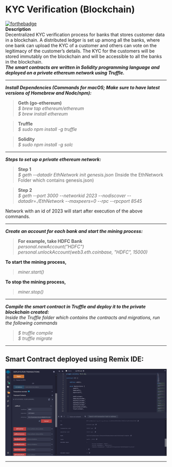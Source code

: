 # KYC Verification (Blockchain)
[![forthebadge](https://forthebadge.com/images/badges/made-with-truffle.svg)](https://forthebadge.com) \
**Description** \
Decentralized KYC verification process for banks that stores customer data in a blockchain. A distributed ledger is set up among all the banks, where one bank can upload the KYC of a customer and others can vote on the legitimacy of the customer’s details. The KYC for the customers will be stored immutably on the blockchain and will be accessible to all the banks in the blockchain. \
***The smart contracts are written in Solidity programming language and deployed on a private ethereum network using Truffle.*** 

-----
***Install Dependencies (Commands for macOS; Make sure to have latest versions of Homebrew and Node/npm):*** 

>**Geth (go-ethereum)** \
*$ brew tap ethereum/ethereum* \
*$ brew install ethereum*

>**Truffle** \
*$ sudo npm install -g truffle*

>**Solidity** \
*$ sudo npm install -g solc*

-----
***Steps to set up a private ethereum network:***
>**Step 1**   \
*$ geth --datadir EthNetwork init genesis.json* (Inside the EthNetwork Folder which contains genesis.json) 

>**Step 2**   \
*$ geth --port 3000 --networkid 2023 --nodiscover --datadir=./EthNetwork --maxpeers=0  --rpc --rpcport 8545*

Network with an id of 2023 will start after execution of the above commands.

-----
***Create an account for each bank and start the mining process:***
>**For example, take HDFC Bank** \
*personal.newAccount("HDFC")* \
*personal.unlockAccount(web3.eth.coinbase, "HDFC", 15000)*

**To start the mining process,**
> *miner.start()*

**To stop the mining process,** 
> *miner.stop()*
-----
***Compile the smart contract in Truffle and deploy it to the private blockchain created:*** \
*Inside the Truffle folder which contains the contracts and migrations, run the following commands* 
>*$ truffle compile* \
*$ truffle migrate*
-----
## Smart Contract deployed using Remix IDE: 

![***Screenshots***](remixss.png)

-----
